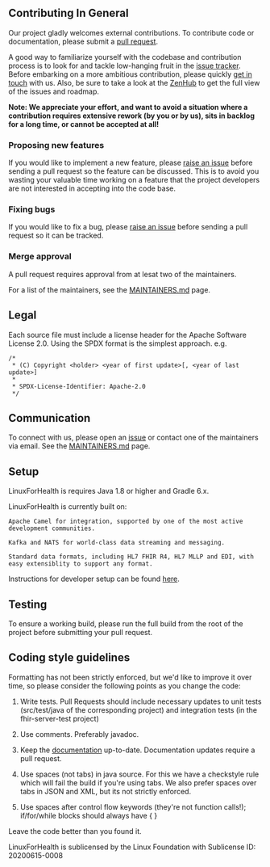 ## Contributing In General
Our project gladly welcomes external contributions. To contribute code or documentation, please submit a [pull request](https://github.com/LinuxForHealth/connect/pulls).

A good way to familiarize yourself with the codebase and contribution process is
to look for and tackle low-hanging fruit in the [issue tracker](https://github.com/LinuxForHealth/connect/issues).
Before embarking on a more ambitious contribution, please quickly [get in touch](#communication) with us.
Also, be sure to take a look at the [ZenHub](https://github.com/LinuxForHealth/connect/issues#workspaces/linux-for-health-5ee2d7cecec5920ec43ae1cb/board?repos=271668726) to get the full view of the issues and roadmap.

**Note: We appreciate your effort, and want to avoid a situation where a contribution
requires extensive rework (by you or by us), sits in backlog for a long time, or
cannot be accepted at all!**

### Proposing new features

If you would like to implement a new feature, please [raise an issue](https://github.com/LinuxForHealth/connect/issues)
before sending a pull request so the feature can be discussed. This is to avoid
you wasting your valuable time working on a feature that the project developers
are not interested in accepting into the code base.

### Fixing bugs

If you would like to fix a bug, please [raise an issue](https://github.com/LinuxForHealth/connect/issues) before sending a
pull request so it can be tracked.

### Merge approval

A pull request requires approval from at lesat two of the maintainers.

For a list of the maintainers, see the [MAINTAINERS.md](MAINTAINERS.md) page.

## Legal

Each source file must include a license header for the Apache
Software License 2.0. Using the SPDX format is the simplest approach.
e.g.

```
/*
 * (C) Copyright <holder> <year of first update>[, <year of last update>]
 *
 * SPDX-License-Identifier: Apache-2.0
 */
```

## Communication
To connect with us, please open an [issue](https://github.com/LinuxForHealth/connect/issues) or contact one of the maintainers via email. 
See the [MAINTAINERS.md](MAINTAINERS.md) page.

## Setup
LinuxForHealth is requires Java 1.8 or higher and Gradle 6.x.  

LinuxForHealth is currently built on:

    Apache Camel for integration, supported by one of the most active development communities.

    Kafka and NATS for world-class data streaming and messaging.

    Standard data formats, including HL7 FHIR R4, HL7 MLLP and EDI, with easy extensiblity to support any format.


Instructions for developer setup can be found [here](https://linuxforhealth.github.io/docs/developer-setup.html).


## Testing
To ensure a working build, please run the full build from the root of the project before submitting your pull request.

## Coding style guidelines
Formatting has not been strictly enforced, but we'd like to improve it over time, so please consider the following points as you change the code:

1. Write tests. Pull Requests should include necessary updates to unit tests (src/test/java of the corresponding project) and integration tests (in the fhir-server-test project)

2. Use comments. Preferably javadoc.

3. Keep the [documentation](https://github.com/LinuxForHealth/docs) up-to-date. Documentation updates require a pull request.

4. Use spaces (not tabs) in java source. For this we have a checkstyle rule which will fail the build if you're using tabs. We also prefer spaces over tabs in JSON and XML, but its not strictly enforced.

5. Use spaces after control flow keywords (they're not function calls!); if/for/while blocks should always have { }

Leave the code better than you found it.



LinuxForHealth is sublicensed by the Linux Foundation with Sublicense ID: 20200615-0008

